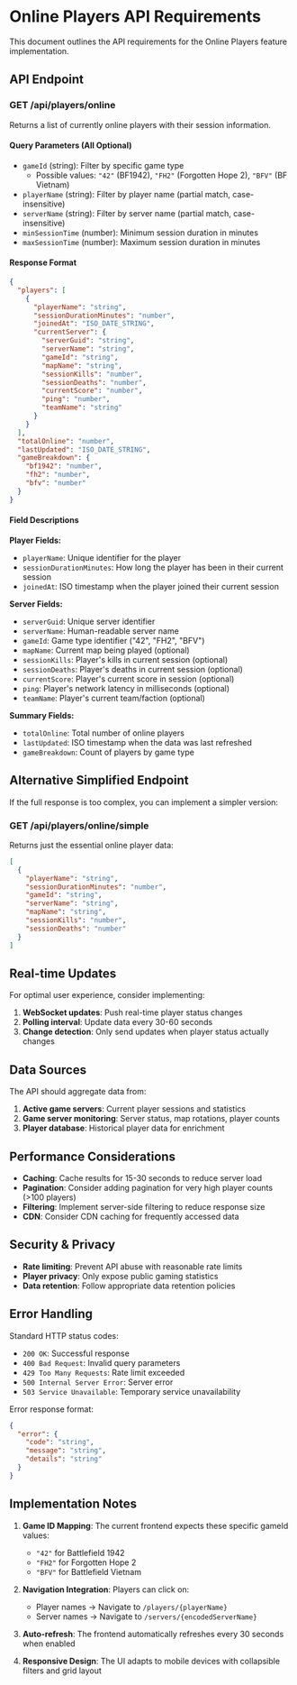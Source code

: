 # Online Players API Requirements

This document outlines the API requirements for the Online Players feature implementation.

## API Endpoint

### GET /api/players/online

Returns a list of currently online players with their session information.

#### Query Parameters (All Optional)

- `gameId` (string): Filter by specific game type
  - Possible values: `"42"` (BF1942), `"FH2"` (Forgotten Hope 2), `"BFV"` (BF Vietnam)
- `playerName` (string): Filter by player name (partial match, case-insensitive)
- `serverName` (string): Filter by server name (partial match, case-insensitive)
- `minSessionTime` (number): Minimum session duration in minutes
- `maxSessionTime` (number): Maximum session duration in minutes

#### Response Format

```json
{
  "players": [
    {
      "playerName": "string",
      "sessionDurationMinutes": "number",
      "joinedAt": "ISO_DATE_STRING",
      "currentServer": {
        "serverGuid": "string",
        "serverName": "string", 
        "gameId": "string",
        "mapName": "string",
        "sessionKills": "number",
        "sessionDeaths": "number",
        "currentScore": "number",
        "ping": "number",
        "teamName": "string"
      }
    }
  ],
  "totalOnline": "number",
  "lastUpdated": "ISO_DATE_STRING",
  "gameBreakdown": {
    "bf1942": "number",
    "fh2": "number", 
    "bfv": "number"
  }
}
```

#### Field Descriptions

**Player Fields:**
- `playerName`: Unique identifier for the player
- `sessionDurationMinutes`: How long the player has been in their current session
- `joinedAt`: ISO timestamp when the player joined their current session

**Server Fields:**
- `serverGuid`: Unique server identifier
- `serverName`: Human-readable server name
- `gameId`: Game type identifier ("42", "FH2", "BFV")
- `mapName`: Current map being played (optional)
- `sessionKills`: Player's kills in current session (optional)
- `sessionDeaths`: Player's deaths in current session (optional)
- `currentScore`: Player's current score in session (optional)
- `ping`: Player's network latency in milliseconds (optional)
- `teamName`: Player's current team/faction (optional)

**Summary Fields:**
- `totalOnline`: Total number of online players
- `lastUpdated`: ISO timestamp when the data was last refreshed
- `gameBreakdown`: Count of players by game type

## Alternative Simplified Endpoint

If the full response is too complex, you can implement a simpler version:

### GET /api/players/online/simple

Returns just the essential online player data:

```json
[
  {
    "playerName": "string",
    "sessionDurationMinutes": "number", 
    "gameId": "string",
    "serverName": "string",
    "mapName": "string",
    "sessionKills": "number",
    "sessionDeaths": "number"
  }
]
```

## Real-time Updates

For optimal user experience, consider implementing:

1. **WebSocket updates**: Push real-time player status changes
2. **Polling interval**: Update data every 30-60 seconds
3. **Change detection**: Only send updates when player status actually changes

## Data Sources

The API should aggregate data from:

1. **Active game servers**: Current player sessions and statistics
2. **Game server monitoring**: Server status, map rotations, player counts
3. **Player database**: Historical player data for enrichment

## Performance Considerations

- **Caching**: Cache results for 15-30 seconds to reduce server load
- **Pagination**: Consider adding pagination for very high player counts (>100 players)
- **Filtering**: Implement server-side filtering to reduce response size
- **CDN**: Consider CDN caching for frequently accessed data

## Security & Privacy

- **Rate limiting**: Prevent API abuse with reasonable rate limits
- **Player privacy**: Only expose public gaming statistics
- **Data retention**: Follow appropriate data retention policies

## Error Handling

Standard HTTP status codes:
- `200 OK`: Successful response
- `400 Bad Request`: Invalid query parameters
- `429 Too Many Requests`: Rate limit exceeded
- `500 Internal Server Error`: Server error
- `503 Service Unavailable`: Temporary service unavailability

Error response format:
```json
{
  "error": {
    "code": "string",
    "message": "string",
    "details": "string"
  }
}
```

## Implementation Notes

1. **Game ID Mapping**: The current frontend expects these specific gameId values:
   - `"42"` for Battlefield 1942
   - `"FH2"` for Forgotten Hope 2  
   - `"BFV"` for Battlefield Vietnam

2. **Navigation Integration**: Players can click on:
   - Player names → Navigate to `/players/{playerName}`
   - Server names → Navigate to `/servers/{encodedServerName}`

3. **Auto-refresh**: The frontend automatically refreshes every 30 seconds when enabled

4. **Responsive Design**: The UI adapts to mobile devices with collapsible filters and grid layout